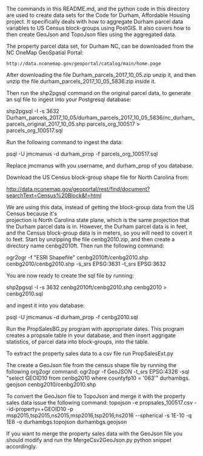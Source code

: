 The commands in this README.md, and the python code in this directory are used to create data sets for the 
Code for Durham, Affordable Housing project. It specifically deals with how to aggregate Durham parcel data
variables to US Census block-groups using PostGIS. It also covers how to then create GeoJson and TopoJson 
files using the aggregated data.

The property parcel data set, for Durham NC, can be downloaded from the NC OneMap GeoSpatial Portal:

    http://data.nconemap.gov/geoportal/catalog/main/home.page

After downloading the file Durham_parcels_2017_10_05.zip unzip it, and then unzip the file 
durham_parcels_2017_10_05_5836.zip inside it.

Then run the shp2pgsql command on the original parcel data, to generate an sql file to ingest into your 
Postgresql database:

shp2pgsql -I -s 3632 Durham_parcels_2017_10_05/durham_parcels_2017_10_05_5836/nc_durham_parcels_original_2017_10_05.shp parcels_org_100517 > parcels_org_100517.sql

Run the following command to ingest the data:

psql -U jmcmanus -d durham_prop -f parcels_org_100517.sql

Replace jmcmanus with you username, and durham_prop of you database.

Download the US Census block-group shape file for North Carolina from:

http://data.nconemap.gov/geoportal/rest/find/document?searchText=Census%20Block&f=html

We are using this data, instead of getting the block-group data from the US Census because it's  
projection is North Carolina state plane, which is the same projection that the Durham parcel 
data is in. However, the Durham parcel data is in feet, and the Census block-group data is in
meters, so you will need to covert it to feet. Start by unzipping the file cenbg2010.zip, and then
create a directory name cenbg2010ft. Then run the following command:

ogr2ogr -f "ESRI Shapefile" cenbg2010ft/cenbg2010.shp cenbg2010/cenbg2010.shp -s_srs EPSG:3631 -t_srs EPSG:3632

You are now ready to create the sql file by running:

shp2pgsql -I -s 3632 cenbg2010ft/cenbg2010.shp cenbg2010 > cenbg2010.sql

and ingest it into you database:

psql -U jmcmanus -d durham_prop -f cenbg2010.sql

Run the PropSalesBG.py program with appropriate dates. This program creates a propsale table in your 
database, and then insert aggrigate statistics, of parcel data into block-groups, into the table.

To extract the property sales data to a csv file run PropSalesExt.py

The create a GeoJson file from the census shape file by running the following org2ogr command:
ogr2ogr -f GeoJSON -t_srs EPSG:4326 -sql "select GEOID10 from cenbg2010 where countyfp10 = '063'" durhambgs.  geojson cenbg2010/cenbg2010.shp

To convert the GeoJson file to TopoJson and merge it with the property sales data issue the following 
command:
topojson -e propsales_100517.csv --id-property=+GEOID10 -p msp2015,tsp2015,ns2015,msp2016,tsp2016,ns2016 --spherical -s 1E-10 -q 1E8 -o durhambgs.topojson durhambgs.geojson

If you want to merge the property sales data with the GeoJson file you should modify and run the
MergeCsv2GeoJson.py python snippet accordingly.
